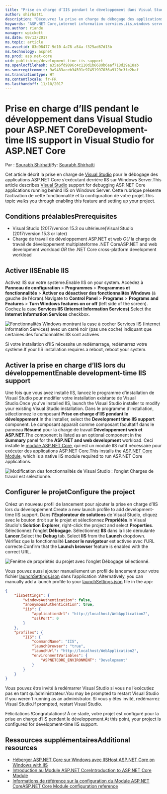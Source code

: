 ```yaml
---
title: "Prise en charge d’IIS pendant le développement dans Visual Studio pour ASP.NET Core"
author: shirhatti
description: "Découvrez la prise en charge du débogage des applications ASP.NET Core lors de l’exécution derrière IIS sur Windows Server."
keywords: "ASP.NET Core,internet information services,iis,windows server,module asp.net core,débogage"
ms.author: riande
manager: wpickett
ms.date: 09/13/2017
ms.topic: article
ms.assetid: 83d98477-9d10-4a78-a54a-f325ad67d13b
ms.technology: aspnet
ms.prod: asp.net-core
uid: publishing/development-time-iis-support
ms.openlocfilehash: a35a6fd9896c4c110d1b6680b6aaf718d29a18ab
ms.sourcegitcommit: 9a9483aceb34591c97451997036a9120c3fe2baf
ms.translationtype: HT
ms.contentlocale: fr-FR
ms.lasthandoff: 11/10/2017
---
```

# <a name="development-time-iis-support-in-visual-studio-for-aspnet-core"></a><span data-ttu-id="a065a-104">Prise en charge d’IIS pendant le développement dans Visual Studio pour ASP.NET Core</span><span class="sxs-lookup"><span data-stu-id="a065a-104">Development-time IIS support in Visual Studio for ASP.NET Core</span></span>

<span data-ttu-id="a065a-105">Par : [Sourabh Shirhatti](https://twitter.com/sshirhatti)</span><span class="sxs-lookup"><span data-stu-id="a065a-105">By: [Sourabh Shirhatti](https://twitter.com/sshirhatti)</span></span>

<span data-ttu-id="a065a-106">Cet article décrit la prise en charge de [Visual Studio](https://www.visualstudio.com/vs/) pour le débogage des applications ASP.NET Core s’exécutant derrière IIS sur Windows Server.</span><span class="sxs-lookup"><span data-stu-id="a065a-106">This article describes [Visual Studio](https://www.visualstudio.com/vs/) support for debugging ASP.NET Core applications running behind IIS on Windows Server.</span></span> <span data-ttu-id="a065a-107">Cette rubrique présente l’activation de cette fonctionnalité et la configuration de votre projet.</span><span class="sxs-lookup"><span data-stu-id="a065a-107">This topic walks you through enabling this feature and setting up your project.</span></span>

## <a name="prerequisites"></a><span data-ttu-id="a065a-108">Conditions préalables</span><span class="sxs-lookup"><span data-stu-id="a065a-108">Prerequisites</span></span>

* <span data-ttu-id="a065a-109">Visual Studio (2017/version 15.3 ou ultérieure)</span><span class="sxs-lookup"><span data-stu-id="a065a-109">Visual Studio (2017/version 15.3 or later)</span></span>
* <span data-ttu-id="a065a-110">Charge de travail de développement ASP.NET et web *OU* la charge de travail de développement multiplateforme .NET Core</span><span class="sxs-lookup"><span data-stu-id="a065a-110">ASP.NET and web development workload *OR* the .NET Core cross-platform development workload</span></span>

## <a name="enable-iis"></a><span data-ttu-id="a065a-111">Activer IIS</span><span class="sxs-lookup"><span data-stu-id="a065a-111">Enable IIS</span></span>

<span data-ttu-id="a065a-112">Activez IIS sur votre système.</span><span class="sxs-lookup"><span data-stu-id="a065a-112">Enable IIS on your system.</span></span> <span data-ttu-id="a065a-113">Accédez à **Panneau de configuration** > **Programmes** > **Programmes et fonctionnalités** > **Activer ou désactiver des fonctionnalités Windows** (à gauche de l’écran).</span><span class="sxs-lookup"><span data-stu-id="a065a-113">Navigate to **Control Panel** > **Programs** > **Programs and Features** > **Turn Windows features on or off** (left side of the screen).</span></span> <span data-ttu-id="a065a-114">Cochez la case **Services IIS (Internet Information Services)**.</span><span class="sxs-lookup"><span data-stu-id="a065a-114">Select the **Internet Information Services** checkbox.</span></span>

![Fonctionnalités Windows montrant la case à cocher Services IIS (Internet Information Services) avec un carré noir (pas une coche) indiquant que certaines des fonctionnalités IIS sont activées](development-time-iis-support/_static/enable_iis.png)

<span data-ttu-id="a065a-116">Si votre installation d’IIS nécessite un redémarrage, redémarrez votre système.</span><span class="sxs-lookup"><span data-stu-id="a065a-116">If your IIS installation requires a reboot, reboot your system.</span></span>

## <a name="enable-development-time-iis-support"></a><span data-ttu-id="a065a-117">Activer la prise en charge d’IIS lors du développement</span><span class="sxs-lookup"><span data-stu-id="a065a-117">Enable development-time IIS support</span></span>

<span data-ttu-id="a065a-118">Une fois que vous avez installé IIS, lancez le programme d’installation de Visual Studio pour modifier votre installation existante de Visual Studio.</span><span class="sxs-lookup"><span data-stu-id="a065a-118">Once you've installed IIS, launch the Visual Studio installer to modify your existing Visual Studio installation.</span></span> <span data-ttu-id="a065a-119">Dans le programme d’installation, sélectionnez le composant **Prise en charge d’IIS pendant le développement**.</span><span class="sxs-lookup"><span data-stu-id="a065a-119">In the installer, select the **Development time IIS support** component.</span></span> <span data-ttu-id="a065a-120">Le composant apparaît comme composant facultatif dans le panneau **Résumé** pour la charge de travail **Développement web et ASP.NET**.</span><span class="sxs-lookup"><span data-stu-id="a065a-120">The component is listed as an optional component in the **Summary** panel for the **ASP.NET and web development** workload.</span></span> <span data-ttu-id="a065a-121">Ceci installe le [module ASP.NET Core](xref:fundamentals/servers/aspnet-core-module), qui est un module IIS natif nécessaire pour exécuter des applications ASP.NET Core.</span><span class="sxs-lookup"><span data-stu-id="a065a-121">This installs the [ASP.NET Core Module](xref:fundamentals/servers/aspnet-core-module), which is a native IIS module required to run ASP.NET Core applications.</span></span>

![Modification des fonctionnalités de Visual Studio : l’onglet Charges de travail est sélectionné.](development-time-iis-support/_static/development_time_support.png)

## <a name="configure-the-project"></a><span data-ttu-id="a065a-125">Configurer le projet</span><span class="sxs-lookup"><span data-stu-id="a065a-125">Configure the project</span></span>

<span data-ttu-id="a065a-126">Créez un nouveau profil de lancement pour ajouter la prise en charge d’IIS lors du développement.</span><span class="sxs-lookup"><span data-stu-id="a065a-126">Create a new launch profile to add development-time IIS support.</span></span> <span data-ttu-id="a065a-127">Dans **l’Explorateur de solutions** de Visual Studio, cliquez avec le bouton droit sur le projet et sélectionnez **Propriétés**.</span><span class="sxs-lookup"><span data-stu-id="a065a-127">In Visual Studio's **Solution Explorer**, right-click the project and select **Properties**.</span></span> <span data-ttu-id="a065a-128">Sélectionnez l’onglet **Débogage**. Sélectionnez **IIS** dans la liste déroulante **Lancer**.</span><span class="sxs-lookup"><span data-stu-id="a065a-128">Select the **Debug** tab. Select **IIS** from the **Launch** dropdown.</span></span> <span data-ttu-id="a065a-129">Vérifiez que la fonctionnalité **Lancer le navigateur** est activée avec l’URL correcte.</span><span class="sxs-lookup"><span data-stu-id="a065a-129">Confirm that the **Launch browser** feature is enabled with the correct URL.</span></span>

![Fenêtre de propriétés du projet avec l’onglet Débogage sélectionné.](development-time-iis-support/_static/project_properties.png)

<span data-ttu-id="a065a-134">Vous pouvez aussi ajouter manuellement un profil de lancement pour votre fichier [launchSettings.json](http://json.schemastore.org/launchsettings) dans l’application :</span><span class="sxs-lookup"><span data-stu-id="a065a-134">Alternatively, you can manually add a launch profile to your [launchSettings.json](http://json.schemastore.org/launchsettings) file in the app:</span></span>

```json
{
    "iisSettings": {
        "windowsAuthentication": false,
        "anonymousAuthentication": true,
        "iis": {
            "applicationUrl": "http://localhost/WebApplication2",
            "sslPort": 0
        }
    },
    "profiles": {
        "IIS": {
            "commandName": "IIS",
            "launchBrowser": "true",
            "launchUrl": "http://localhost/WebApplication2",
            "environmentVariables": {
                "ASPNETCORE_ENVIRONMENT": "Development"
            }
        }
    }
}
```

<span data-ttu-id="a065a-135">Vous pouvez être invité à redémarrer Visual Studio si vous ne l’exécutiez pas en tant qu’administrateur.</span><span class="sxs-lookup"><span data-stu-id="a065a-135">You may be prompted to restart Visual Studio if you weren't running as an administrator.</span></span> <span data-ttu-id="a065a-136">Si vous y êtes invité, redémarrez Visual Studio.</span><span class="sxs-lookup"><span data-stu-id="a065a-136">If prompted, restart Visual Studio.</span></span>

<span data-ttu-id="a065a-137">Félicitations !</span><span class="sxs-lookup"><span data-stu-id="a065a-137">Congratulations!</span></span> <span data-ttu-id="a065a-138">À ce stade, votre projet est configuré pour la prise en charge d’IIS pendant le développement.</span><span class="sxs-lookup"><span data-stu-id="a065a-138">At this point, your project is configured for development-time IIS support.</span></span> 

## <a name="additional-resources"></a><span data-ttu-id="a065a-139">Ressources supplémentaires</span><span class="sxs-lookup"><span data-stu-id="a065a-139">Additional resources</span></span>

* [<span data-ttu-id="a065a-140">Héberger ASP.NET Core sur Windows avec IIS</span><span class="sxs-lookup"><span data-stu-id="a065a-140">Host ASP.NET Core on Windows with IIS</span></span>](xref:publishing/iis)
* [<span data-ttu-id="a065a-141">Introduction au Module ASP.NET Core</span><span class="sxs-lookup"><span data-stu-id="a065a-141">Introduction to ASP.NET Core Module</span></span>](xref:fundamentals/servers/aspnet-core-module)
* [<span data-ttu-id="a065a-142">Informations de référence sur la configuration du Module ASP.NET Core</span><span class="sxs-lookup"><span data-stu-id="a065a-142">ASP.NET Core Module configuration reference</span></span>](xref:hosting/aspnet-core-module)
